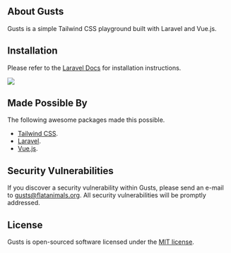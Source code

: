 ## About Gusts

Gusts is a simple Tailwind CSS playground built with Laravel and Vue.js.

## Installation

Please refer to the [Laravel Docs](https://laravel.com/docs) for installation instructions.

<img src="https://s3.amazonaws.com/coolertags/gusts.png">

## Made Possible By

The following awesome packages made this possible.

- [Tailwind CSS](https://tailwindcss.com/).
- [Laravel](https://laravel.com/).
- [Vue.js](https://vuejs.org).

## Security Vulnerabilities

If you discover a security vulnerability within Gusts, please send an e-mail to [gusts@flatanimals.org](mailto:gusts@flatanimals.org). All security vulnerabilities will be promptly addressed.

## License

Gusts is open-sourced software licensed under the [MIT license](http://opensource.org/licenses/MIT).